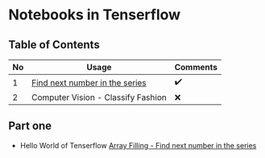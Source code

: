 # Notebooks in Tenserflow

## Table of Contents

No | Usage | Comments
------------ | ------------- |------------
1 | [Find next number in the series](#part-one) | :heavy_check_mark:
2 | Computer Vision - Classify Fashion | :x:

## Part one

* Hello World of Tenserflow [Array Filling - Find next number in the series](https://github.com/bmnidhin/tfnotes/blob/master/array_fitting.ipynb)

